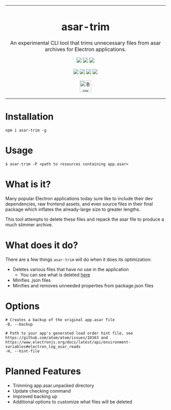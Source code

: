 <p align="center">
	<table>
		<tbody>
			<td align="center">
				<h1>asar-trim</h1>
				<p>An experimental CLI tool that trims unnecessary files from asar archives for Electron applications.</p>
				<p>
					<a href="https://www.npmjs.com/package/asar-trim"><img src="https://img.shields.io/npm/v/asar-trim?color=crimson&label=asar-trim&logo=npm&style=flat-square"></a>
					<a href="https://www.npmjs.com/package/asar-trim"><img src="https://img.shields.io/npm/dt/asar-trim?color=crimson&logo=npm&style=flat-square"></a>
					<a href="https://www.npmjs.com/package/asar-trim"><img src="https://img.shields.io/librariesio/release/npm/asar-trim?color=crimson&logo=npm&style=flat-square"></a>
				</p>
				<p>
					<a href="https://github.com/depthbomb/asar-trim/releases/latest"><img src="https://img.shields.io/github/release-date/depthbomb/asar-trim.svg?label=Released&logo=github&style=flat-square"></a>
					<a href="https://github.com/depthbomb/asar-trim/releases/latest"><img src="https://img.shields.io/github/release/depthbomb/asar-trim.svg?label=Stable&logo=github&style=flat-square"></a>
					<a href="https://github.com/depthbomb/asar-trim"><img src="https://img.shields.io/github/repo-size/depthbomb/asar-trim.svg?label=Repo%20Size&logo=github&style=flat-square"></a>
					<a href="https://github.com/depthbomb/asar-trim/releases/latest"><img src="https://img.shields.io/github/downloads/depthbomb/asar-trim/latest/total.svg?label=Downloads&logo=github&style=flat-square"></a>
				</p>
				<p>
					<a href="https://ko-fi.com/O4O1DV77" target="_blank"><img height="36" src="https://cdn.ko-fi.com/cdn/kofi1.png?v=3" alt="Buy Me a Coffee at ko-fi.com" /></a>
				</p>
				<img width="2000" height="0">
			</td>
		</tbody>
	</table>
</p>

# Installation

```
npm i asar-trim -g
```

# Usage

```
$ asar-trim -P <path to resources containing app.asar>
```

# What is it?

Many popular Electron applications today sure like to include their dev dependencies, raw frontend assets, and even source files in their final package which inflates the already-large size to greater lengths.

This tool attempts to delete these files and repack the asar file to produce a much slimmer archive.

# What does it do?

There are a few things `asar-trim` will do when it does its optimization:

- Deletes various files that have no use in the application
  - You can see what is deleted [here](https://github.com/depthbomb/asar-trim/blob/master/src/commands/trim.ts#L35)
- Minifies .json files
- Minifies and removes unneeded properties from package.json files

# Options

```
# Creates a backup of the original app.asar file
-B, --backup

# Path to your app's generated load order hint file, see https://github.com/atom/atom/issues/10163 and https://www.electronjs.org/docs/latest/api/environment-variables#electron_log_asar_reads
-H, --hint-file
```

# Planned Features

- Trimming app.asar.unpacked directory
- Update checking command
- Improved backing up
- Additional options to customize what files will be deleted
